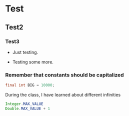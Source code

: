 # Test
## Test2
### Test3


* Just testing.

* Testing some more.
 
### Remember that constants should be capitalized
```java
final int BIG = 10000;
```


During the class, I have learned about different infinities

```java
Integer.MAX_VALUE
Double.MAX_VALUE + 1
```
